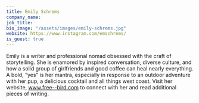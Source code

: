 ```yaml
---
title: Emily Schrems
company_name:
job_title:
bio_image: "/assets/images/emily-schrems.jpg"
website: https://www.instagram.com/emschrems/
is_guest: true
---
```


Emily is a writer and professional nomad obsessed with the craft of storytelling. She is enamored by inspired conversation, diverse culture, and how a solid group of girlfriends and good coffee can heal nearly everything. A bold, “yes” is her mantra, especially in response to an outdoor adventure with her pup, a delicious cocktail and all things west coast. Visit her website, www.free--bird.com to connect with her and read additional pieces of writing.
